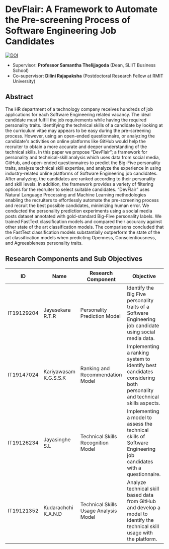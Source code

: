 # DevFlair: A Framework to Automate the Pre-screening Process of Software Engineering Job Candidates

[![DOI](https://zenodo.org/badge/530240489.svg)](https://zenodo.org/badge/latestdoi/530240489)

* Supervisor: **Professor Samantha Thelijjagoda** (Dean, SLIIT Business School)
* Co-supervisor: **Dilini Rajapaksha** (Postdoctoral Research Fellow at RMIT University)

## Abstract
The HR department of a technology company receives hundreds of job applications for each Software Engineering related vacancy. The ideal candidate must fulfill the job requirements while having the required personality traits. Identifying the technical skills of a candidate by looking at the curriculum vitae may appears to be easy during the pre-screening process. However, using an open-ended questionnaire, or analyzing the candidate's activities on online platforms like GitHub would help the recruiter to obtain a more accurate and deeper understanding of the technical skills.  In this paper we propose “DevFlair”; a framework for personality and technical-skill analysis which uses data from social media, GitHub, and open-ended questionnaires to predict the Big-Five personality traits, analyze technical skill expertise, and analyze the experience in using industry-related online platforms of Software Engineering job candidates. After analyzing, the candidates are ranked according to their personality and skill levels. In addition, the framework provides a variety of filtering options for the recruiter to select suitable candidates. “DevFlair” uses Natural Language Processing and Machine Learning methodologies enabling the recruiters to effortlessly automate the pre-screening process and recruit the best possible candidates, minimizing human error. We conducted the personality prediction experiments using a social media posts dataset annotated with gold-standard Big-Five personality labels. We trained FastText classification models and compared their accuracy against other state of the art classification models. The comparisons concluded that the FastText classification models substantially outperform the state of the art classification models when predicting Openness, Conscientiousness, and Agreeableness personality traits.


## Research Components and Sub Objectives

| **ID**     	| **Name**              	| **Research Component**                	| **Objective**                                                                                                                                                         	|
|------------	|-----------------------	|---------------------------------------	|-----------------------------------------------------------------------------------------------------------------------------------------------------------------------	|
| IT19129204 	| Jayasekara R.T.R      	| Personality Prediction Model      	| Identify the Big Five personality traits of a Software Engineering job candidate using social media data. 	|
| IT19147024 	| Kariyawasam K.G.S.S.K 	| Ranking and Recommendation Model      	| Implementing a ranking system to identify best candidates considering both personality and technical skills aspects.       	|
| IT19126234 	| Jayasinghe S.L        	| Technical Skills Recognition Model    	| Implementing a model to assess the technical skills of Software Engineering job candidates with a questionnaire.                                                      	|
| IT19121352 	| Kudarachchi K.A.N.D   	| Technical Skills Usage Analysis Model 	| Analyze technical skill based data from GitHub and develop a model to identify the technical skill usage with the platform.                  	|
